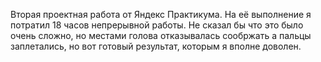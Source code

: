 Вторая проектная работа от Яндекс Практикума. На её выполнение я потратил 18 часов непрерывной работы. Не сказал бы что это было очень сложно, но местами голова отказывалась сообржать а пальцы заплетались, но вот готовый результат, которым я вполне доволен.
